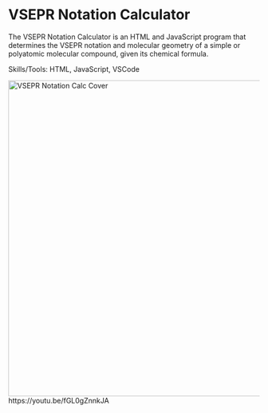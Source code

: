 # VSEPR Notation Calculator

The VSEPR Notation Calculator is an HTML and JavaScript program that determines the VSEPR notation and molecular geometry of a simple or polyatomic molecular compound, given its chemical formula.

Skills/Tools: HTML, JavaScript, VSCode

<img width="634" alt="VSEPR Notation Calc Cover" src="https://user-images.githubusercontent.com/110051437/182675298-ef418665-2b58-4c92-baab-2f09eb65c78b.png">
https://youtu.be/fGL0gZnnkJA
